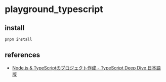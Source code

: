 # playground_typescript

## install

```bash
pnpm install
```

## references
- [Node.js &amp; TypeScriptのプロジェクト作成 - TypeScript Deep Dive 日本語版](https://typescript-jp.gitbook.io/deep-dive/nodejs)
